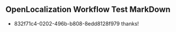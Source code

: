 ## OpenLocalization Workflow Test MarkDown

* 832f71c4-0202-496b-b808-8edd8128f979 
thanks!



<!--HONumber=Feb16_HO3-->
